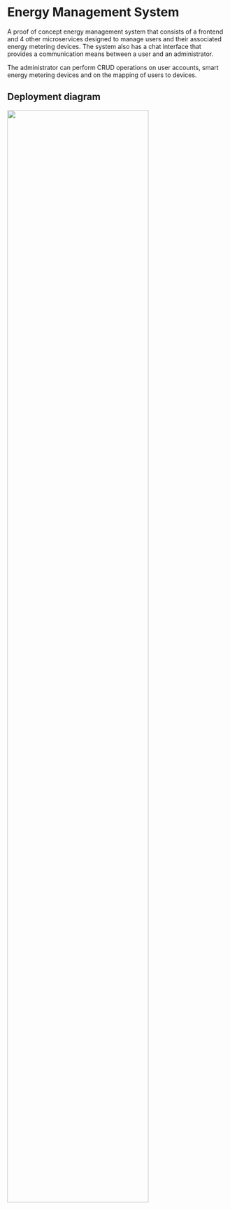 <h1>Energy Management System</h1>

A proof of concept energy management system that consists of a frontend and 4 other microservices designed to manage users and their associated energy metering devices. The system also has a chat interface that provides a communication means between a user and an administrator. 

The administrator can perform CRUD operations on user accounts, smart energy metering devices and on the mapping of users to devices.


<h2>Deployment diagram</h2>

<img src="https://i.imgur.com/j9X38zq.jpeg" height="80%" width="80%"/>
<br/>
<br/>



